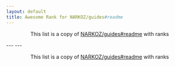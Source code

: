 ```yaml
---
layout: default
title: Awesome Rank for NARKOZ/guides#readme
---
```


<p align="center">
	This list is a copy of <a href="https://github.com/NARKOZ/guides#readme">NARKOZ/guides#readme</a> with ranks
</p>
---
---
<p align="center">
	This list is a copy of <a href="https://github.com/NARKOZ/guides#readme">NARKOZ/guides#readme</a> with ranks
</p>
